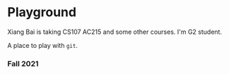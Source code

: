 # Playground

Xiang Bai is taking CS107 AC215 and some other courses.
I'm G2 student.

A place to play with `git`.

### Fall 2021
